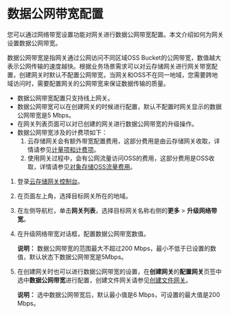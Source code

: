 # 数据公网带宽配置

您可以通过网络带宽设置功能对网关进行数据公网带宽配置。本文介绍如何为网关设置数据公网带宽。

数据公网带宽是指网关通过公网访问不同区域OSS Bucket的公网带宽，数值越大表示公网传输的速度越快。根据业务场景需求可以对云存储网关进行网关带宽配置，创建网关时默认不配置公网带宽，当网关和OSS不在同一地域，您需要跨地域访问时，需要配置网关的公网带宽来保证数据传输的质量。

-   数据公网带宽配置只支持线上网关。
-   数据公网带宽可以在创建网关的时候进行配置，默认不配置时网关显示的数据公网带宽是5 Mbps。
-   在网关列表页面可以对已创建的网关进行数据公网带宽的升级操作。
-   数据公网带宽涉及的计费项如下：
    1.  云存储网关会有额外带宽配置费用，这部分费用是由云存储网关收取，详情请参见[计量项和计费项](/cn.zh-CN/计量计费/计量项和计费项.md)。
    2.  使用网关过程中，会有公网流量访问OSS的费用，这部分费用是OSS收取，详情请参见[对象存储OSS流量费用](https://help.aliyun.com/document_detail/173535.html?spm=a2c4g.11174283.6.573.76c37da2MRZekh)。

1.  登录[云存储网关控制台](https://sgwnew.console.aliyun.com/)。

2.  在页面左上角，选择目标网关所在的地域。

3.  在左侧导航栏，单击**网关列表**，选择目标网关名称右侧的**更多** \> **升级网络带宽**。

4.  在升级网络带宽对话框，配置数据公网带宽数值。

    **说明：** 数据公网带宽的范围最大不超过200 Mbps，最小不低于已设置的数值，默认状态下数据公网带宽是5Mbps。

5.  在创建网关时也可以进行数据公网带宽的设置，在**创建网关**的**配置网关**页签中选中**数据公网带宽**进行配置，创建文件网关请参见[创建文件网关](/cn.zh-CN/云控制台用户指南/文件网关/管理文件网关.md)。

    **说明：** 选中数据公网带宽后，默认最小值是6 Mbps，可设置的最大值是200 Mbps。


